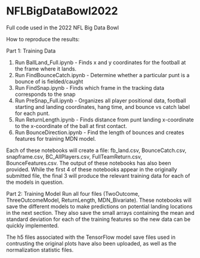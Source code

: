 # NFLBigDataBowl2022
Full code used in the 2022 NFL Big Data Bowl


How to reproduce the results:

Part 1: Training Data
1) Run BallLand_Full.ipynb - Finds x and y coordinates for the football at the frame where it lands.
2) Run FindBounceCatch.ipynb - Determine whether a particular punt is a bounce of is fielded/caught
3) Run FindSnap.ipynb - Finds which frame in the tracking data corresponds to the snap
4) Run PreSnap_Full.ipynb - Organizes all player positional data, football starting and landing coordinates, hang time, and bounce vs catch label for each punt.
5) Run ReturnLength.ipynb - Finds distance from punt landing x-coordinate to the x-coordinate of the ball at first contact.
6) Run BounceDirection.ipynb - Find the length of bounces and creates features for training MDN model.

Each of these notebooks will create a file: fb_land.csv, BounceCatch.csv, snapframe.csv, BC_AllPlayers.csv, FullTeamReturn.csv, BounceFeatures.csv.  The output of these notebooks has also been provided.  While the first 4 of these notebooks appear in the originally submitted file, the final 3 will produce the relevant training data for each of the models in question.


Part 2: Training Model
Run all four files (TwoOutcome, ThreeOutcomeModel, ReturnLength, MDN_Bivariate).  These notebooks will save the different models to make predictions on potential landing locations in the next section.  They also save the small arrays containing the mean and standard deviation for each of the training features so the new data can be quickly implemented.

The h5 files associated with the TensorFlow model save files used in contrusting the original plots have also been uploaded, as well as the normalization statistic files.
